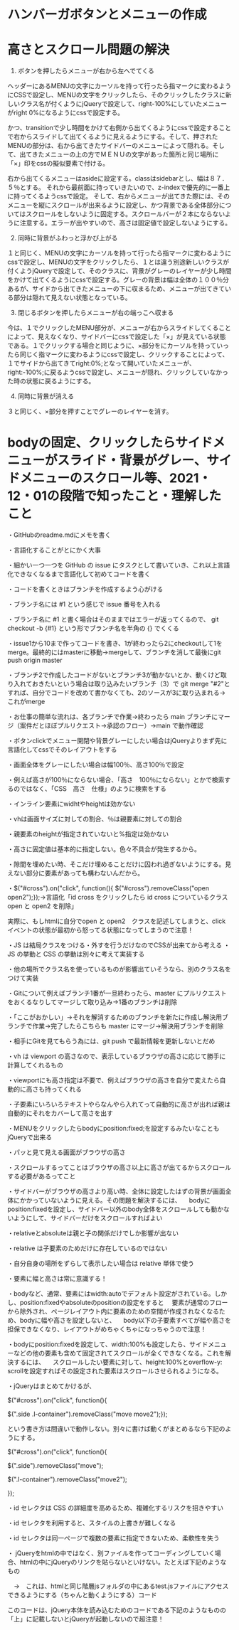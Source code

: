 # ハンバーガボタンとメニューの作成
# 高さとスクロール問題の解決

1. ボタンを押したらメニューが右から左へでてくる  

ヘッダーにあるMENUの文字にカーソルを持って行ったら指マークに変わるようにCSSで設定し、MENUの文字をクリックしたら、そのクリックしたクラスに新しいクラス名が付くようにjQueryで設定して、right-100%にしていたメニューがright 0%になるようにcssで設定する。

かつ、transitionで少し時間をかけて右側から出てくるようにcssで設定することで右からスライドして出てくるように見えるようにする。そして、押されたMENUの部分は、右から出てきたサイドバーのメニューによって隠れる。そして、出てきたメニューの上の方でＭＥＮＵの文字があった箇所と同じ場所に「×」印をcssの擬似要素で付ける。


右から出てくるメニューはasideに設定する。classはsidebarとし、幅は８７．５％とする。
それから最前面に持っていきたいので、z-indexで優先的に一番上に持ってくるようcssで設定。
そして、右からメニューが出てきた際には、そのメニューを縦にスクロールが出来るように設定し、かつ背景である全体部分についてはスクロールをしないように固定する。スクロールバーが２本にならないように注意する。エラーが出やすいので、高さは固定値で設定しないようにする。


2. 同時に背景がふわっと浮かび上がる  

１と同じく、MENUの文字にカーソルを持って行ったら指マークに変わるようにcssで設定し、MENUの文字をクリックしたら、１とは違う別途新しいクラスが付くようjQueryで設定して、そのクラスに、背景がグレーのレイヤーが少し時間をかけて出てくるようにcssで設定する。グレーの背景は幅は全体の１００％分あるが、サイドから出てきたメニューの下に収まるため、メニューが出てきている部分は隠れて見えない状態となっている。

3. 閉じるボタンを押したらメニューが右の端っこへ収まる  

今は、１でクリックしたMENU部分が、メニューが右からスライドしてくることによって、見えなくなり、サイドバーにcssで設定した「×」が見えている状態である。１でクリックする場合と同じように、×部分をにカーソルを持っていったら同じく指マークに変わるようにcssで設定し、クリックすることによって、１でサイドから出てきてright:0%;となって開いていたメニューが、right:-100%;に戻るようcssで設定し、メニューが隠れ、クリックしていなかった時の状態に戻るようにする。


4. 同時に背景が消える  

３と同じく、×部分を押すことでグレーのレイヤーを消す。


# bodyの固定、クリックしたらサイドメニューがスライド・背景がグレー、サイドメニューのスクロール等、2021・12・01の段階で知ったこと・理解したこと
・GitHubのreadme.mdにメモを書く

・言語化することがとにかく大事

・細かい一つ一つを GitHub の issue にタスクとして書いていき、これ以上言語化できなくなるまで言語化して初めてコードを書く

・コードを書くときはブランチを作成するよう心がける

・ブランチ名には #1 という感じで issue 番号を入れる

・ブランチ名に #1 と書く場合はそのままではエラーが返ってくるので、 git checkout -b {#1} という形でブランチ名を半角の {} でくくる

・issue1から10まで作ってコードを書き、1が終わったら2にcheckoutして1をmerge。最終的にはmasterに移動→mergeして、ブランチを消して最後にgit push origin master

・ブランチ2で作成したコードがないとブランチ3が動かないとか、動くけど取り入れておきたいという場合は取り込みたいブランチ（3）で
git merge "#2"とすれば、自分でコードを改めて書かなくても、2のソースが3に取り込まれる→これがmerge

・お仕事の簡単な流れは、各ブランチで作業→終わったら main ブランチにマージ（案件だとほぼプルリクエスト→承認のフロー）→main で動作確認

・ボタンclickでメニュー開閉や背景グレーにしたい場合はjQueryよりまず先に言語化してcssでそのレイアウトをする

・画面全体をグレーにしたい場合は幅100％、高さ100％で設定

・例えば高さが100％にならない場合、「高さ　100％にならない」とかで検索するのではなく、「CSS　高さ　仕様」のように検索をする

・インライン要素にwidhtやheightは効かない

・vhは画面サイズに対しての割合、％は親要素に対しての割合

・親要素のheightが指定されていないと%指定は効かない

・高さに固定値は基本的に指定しない。色々不具合が発生するから。

・隙間を埋めたい時、そこだけ埋めることだけに囚われ過ぎないようにする。見えない部分に要素があっても構わないんだから。

・$("#cross").on("click", function(){ $("#cross").removeClass("open open2");});→言語化「id cross をクリックしたら id cross についているクラス open と open2 を削除」

実際に、もしhtmlに自分でopen と open2　クラスを記述してしまうと、clickイベントの状態が最初から怒ってる状態になってしまうので注意！

・JS は結局クラスをつける・外すを行うだけなのでCSSが出来てから考える
・JS の挙動と CSS の挙動は別々に考えて実装する

・他の場所でクラス名を使っているものが影響出ていそうなら、別のクラス名をつけて実装

・Gitについて例えばブランチ1番が一旦終わったら、master にプルリクエストをおくるなりしてマージして取り込み→1番のブランチは削除

・「ここがおかしい」→それを解消するためのブランチを新たに作成し解決用ブランチで作業→完了したらこちらも master にマージ→解決用ブランチを削除

・相手にGitを見てもらう為には、git push で最新情報を更新しないとだめ

・vh は viewport の高さなので、表示しているブラウザの高さに応じて勝手に計算してくれるもの

・viewportにも高さ指定は不要で、例えばブラウザの高さを自分で変えたら自動的に高さも持ってくれる

・子要素にいろいろテキストやらなんやら入れてって自動的に高さが出れば親は自動的にそれをカバーして高さを出す

・MENUをクリックしたらbodyにposition:fixed;を設定するみたいなこともjQueryで出来る

・パッと見て見える画面がブラウザの高さ

・スクロールするってことはブラウザの高さ以上に高さが出てるからスクロールする必要があるってこと

・サイドバーがブラウザの高さより高い時、全体に設定したはずの背景が画面全体にかかっていないように見える。その問題を解決するには、
　bodyにposition:fixedを設定し、サイドバー以外のbody全体をスクロールしても動かないようにして、サイドバーだけをスクロールすればよい
 
・relativeとabsoluteは親と子の関係だけでしか影響が出ない

・relative は子要素のためだけに存在しているのではない

・自分自身の場所をずらして表示したい場合は relative 単体で使う

・要素に幅と高さは常に意識する！

・bodyなど、通常、要素にはwidth:autoでデフォルト設定がされている。しかし、position:fixedやabsoluteのpositionの設定をすると
　要素が通常のフローから除外され、ページレイアウト内に要素のための空間が作成されなくなるため、bodyに幅や高さを設定しないと、
　body以下の子要素すべてが幅や高さを担保できなくなり、レイアウトがめちゃくちゃになっちゃうので注意！
 
・bodyにposition:fixedを設定して、width:100%も設定したら、サイドメニューなどの他の要素も含めて固定されてスクロールが全くできなくなる。これを解決するには、
　スクロールしたい要素に対して、height:100%とoverflow-y: scrollを設定すればその設定された要素はスクロールさせられるようになる。

・jQueryはまとめてかけるが、

$("#cross").on("click", function(){

$(".side .l-container").removeClass("move move2");});

という書き方は間違いで動作しない。別々に書けば動くがまとめるなら下記のようにする。

$("#cross").on("click", function(){

  $(".side").removeClass("move");
  
  $(".l-container").removeClass("move2");
  
});

・id セレクタは CSS の詳細度を高めるため、複雑化するリスクを招きやすい

・id セレクタを利用すると、スタイルの上書きが難しくなる

・id セレクタは同一ページで複数の要素に指定できないため、柔軟性を失う

・ jQueryをhtmlの中ではなく、別ファイルを作ってコーディングしていく場合、htmlの中にjQueryのリンクを貼らないといけない。たとえば下記のようなもの

  <script src="js/test.js"></script>　→　これは、htmlと同じ階層jsフォルダの中にあるtest.jsファイルにアクセスできるようにする（ちゃんと動くようにする）コード
  
  このコードは、jQuery本体を読み込むためのコードである下記のようなものの「上」に記載しないとjQueryが起動しないので超注意！

　<script src="https://ajax.googleapis.com/ajax/libs/jquery/3.1.0/jquery.min.js"></script>



